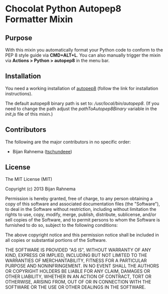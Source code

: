 # Chocolat Python Autopep8 Formatter Mixin

## Purpose
With this mixin you automatically format your Python code to conform to the PEP 8 style guide via **CMD+ALT+L**.
You can also manually trigger the mixin via **Actions > Python > autopep8** in the menu bar.


## Installation
You need a working installation of [autopep8](https://github.com/hhatto/autopep8) (follow the link for installation instructions).

The default autopep8 binary path is set to: */usr/local/bin/autopep8*. 
(If you need to change the path adjust the *pathToAutopep8Binary* variable in the *init.js* file of this mixin.)

## Contributors

The following are the major contributors in no specific order:

  * Bijan Rahnema ([tschundeee](http://github.com/tschundeee))

## License 

The MIT License (MIT)

Copyright (c) 2013 Bijan Rahnema

Permission is hereby granted, free of charge, to any person obtaining a copy of
this software and associated documentation files (the "Software"), to deal in
the Software without restriction, including without limitation the rights to
use, copy, modify, merge, publish, distribute, sublicense, and/or sell copies of
the Software, and to permit persons to whom the Software is furnished to do so,
subject to the following conditions:

The above copyright notice and this permission notice shall be included in all
copies or substantial portions of the Software.

THE SOFTWARE IS PROVIDED "AS IS", WITHOUT WARRANTY OF ANY KIND, EXPRESS OR
IMPLIED, INCLUDING BUT NOT LIMITED TO THE WARRANTIES OF MERCHANTABILITY, FITNESS
FOR A PARTICULAR PURPOSE AND NONINFRINGEMENT. IN NO EVENT SHALL THE AUTHORS OR
COPYRIGHT HOLDERS BE LIABLE FOR ANY CLAIM, DAMAGES OR OTHER LIABILITY, WHETHER
IN AN ACTION OF CONTRACT, TORT OR OTHERWISE, ARISING FROM, OUT OF OR IN
CONNECTION WITH THE SOFTWARE OR THE USE OR OTHER DEALINGS IN THE SOFTWARE.
